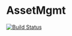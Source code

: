 # AssetMgmt

[![Build Status](https://travis-ci.org/cgroll/AssetMgmt.jl.png)](https://travis-ci.org/cgroll/AssetMgmt.jl)
